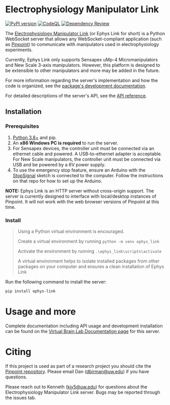 # Electrophysiology Manipulator Link

[![PyPI version](https://badge.fury.io/py/ephys-link.svg)](https://badge.fury.io/py/ephys-link)
[![CodeQL](https://github.com/VirtualBrainLab/ephys-link/actions/workflows/codeql-analysis.yml/badge.svg)](https://github.com/VirtualBrainLab/ephys-link/actions/workflows/codeql-analysis.yml)
[![Dependency Review](https://github.com/VirtualBrainLab/ephys-link/actions/workflows/dependency-review.yml/badge.svg)](https://github.com/VirtualBrainLab/ephys-link/actions/workflows/dependency-review.yml)

The [Electrophysiology Manipulator Link](https://github.com/VirtualBrainLab/ephys-link)
(or Ephys Link for short) is a Python WebSocket server that allows any
WebSocket-compliant application (such
as [Pinpoint](https://github.com/VirtualBrainLab/Pinpoint))
to communicate with manipulators used in electrophysiology experiments.

Currently, Ephys Link only supports Sensapex uMp-4 Micromanipulators and New Scale 3-axis
manipulators. However, this platform is designed to be extensible to other
manipulators and more may be added in the future.

For more information regarding the server's implementation and how the code is organized, see
the [package's development documentation](https://virtualbrainlab.org/ephys_link/development.html).

For detailed descriptions of the server's API, see
the [API reference](https://virtualbrainlab.org/api_reference_ephys_link.html).

## Installation

### Prerequisites

1. [Python 3.8+](https://www.python.org/downloads/) and pip.
2. An **x86 Windows PC is required** to run the server.
3. For Sensapex devices, the controller unit must be connected via an ethernet
   cable and powered. A USB-to-ethernet adapter is acceptable. For New Scale manipulators,
   the controller unit must be connected via USB and be powered by a 6V power
   supply.
4. To use the emergency stop feature, ensure an Arduino with
   the [StopSignal](https://github.com/VirtualBrainLab/StopSignal) sketch is
   connected to the computer. Follow the instructions on that repo for how to
   set up the Arduino.

**NOTE:** Ephys Link is an HTTP server without cross-origin support. The server
is currently designed to interface with local/desktop instances of Pinpoint. It
will not work with the web browser versions of Pinpoint at this time.

### Install


>Using a Python virtual environment is encouraged.
>
>Create a virtual environment by running `python -m venv ephys_link`
>
>Activate the environment by running `.\ephys_link\scripts\activate`
>
>A virtual environment helps to isolate installed packages from other packages on your computer and ensures a clean installation of Ephys Link


Run the following command to install the server:

```bash
pip install ephys-link
```

# Usage and more

Complete documentation including API usage and development installation can be
found on the [Virtual Brain Lab Documentation page][docs] for this server.

# Citing

If this project is used as part of a research project you should cite
the [Pinpoint repository][Pinpoint]. Please email
Dan ([dbirman@uw.edu](mailto:dbirman@uw.edu)) if you have questions.

Please reach out to Kenneth ([kjy5@uw.edu](mailto:kjy5@uw.edu)) for questions
about the Electrophysiology Manipulator Link server. Bugs may be reported
through the issues tab.

[Pinpoint]: https://github.com/VirtualBrainLab/Pinpoint

[StopSignal]: https://github.com/VirtualBrainLab/StopSignal

[docs]: https://virtualbrainlab.org/ephys_link/installation_and_use.html

